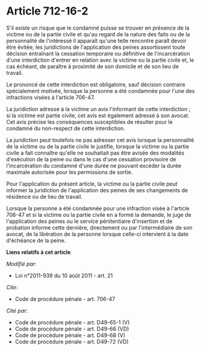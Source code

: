 # Article 712-16-2

S'il existe un risque que le condamné puisse se trouver en présence de la victime ou de la partie civile et qu'au regard de
la nature des faits ou de la personnalité de l'intéressé il apparaît qu'une telle rencontre paraît devoir être évitée, les
juridictions de l'application des peines assortissent toute décision entraînant la cessation temporaire ou définitive de
l'incarcération d'une interdiction d'entrer en relation avec la victime ou la partie civile et, le cas échéant, de paraître à
proximité de son domicile et de son lieu de travail.

Le prononcé de cette interdiction est obligatoire, sauf décision contraire spécialement motivée, lorsque la personne a été
condamnée pour l'une des infractions visées à l'article 706-47.

La juridiction adresse à la victime un avis l'informant de cette interdiction ; si la victime est partie civile, cet avis est
également adressé à son avocat. Cet avis précise les conséquences susceptibles de résulter pour le condamné du non-respect de
cette interdiction.

La juridiction peut toutefois ne pas adresser cet avis lorsque la personnalité de la victime ou de la partie civile le
justifie, lorsque la victime ou la partie civile a fait connaître qu'elle ne souhaitait pas être avisée des modalités
d'exécution de la peine ou dans le cas d'une cessation provisoire de l'incarcération du condamné d'une durée ne pouvant
excéder la durée maximale autorisée pour les permissions de sortie.

Pour l'application du présent article, la victime ou la partie civile peut informer la juridiction de l'application des
peines de ses changements de résidence ou de lieu de travail. 

Lorsque la personne a été condamnée pour une infraction visée à l'article 706-47 et si la victime ou la partie civile en a
formé la demande, le juge de l'application des peines ou le service pénitentiaire d'insertion et de probation informe cette
dernière, directement ou par l'intermédiaire de son avocat, de la libération de la personne lorsque celle-ci intervient à la
date d'échéance de la peine.

**Liens relatifs à cet article**

_Modifié par_:

  - Loi n°2011-939 du 10 août 2011 - art. 21

_Cite_:

  - Code de procédure pénale - art. 706-47

_Cité par_:

  - Code de procédure pénale - art. D49-65-1 (V)
  - Code de procédure pénale - art. D49-66 (VD)
  - Code de procédure pénale - art. D49-68 (V)
  - Code de procédure pénale - art. D49-72 (VD)
